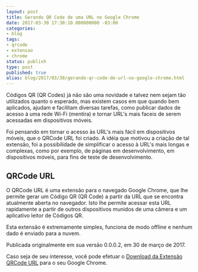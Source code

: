 ```yaml
---
layout: post
title: Gerando QR Code de uma URL no Google Chrome
date: 2017-03-30 17:30:10.000000000 -03:00
categories:
- blog
tags:
- qrcode
- extensao
- chrome
status: publish
type: post
published: true
alias: blog/2017/03/30/gerando-qr-code-de-url-no-google-chrome.html
---
```


Códigos QR (QR Codes) já não são uma novidade e talvez nem sejam tão utilizados quanto o esperado, mas existem casos em que quando bem aplicados, ajudam e facilitam diversas tarefas, como publicar dados de acesso à uma rede Wi-Fi (mentira) e tornar URL's mais faceis de serem acessadas em dispositivos móveis.

Foi pensando em tornar o acesso às URL's mais fácil em dispositivos móveis, que o QRCode URL foi criado.
A idéia que motivou a criação de tal extensão, foi a possibilidade de simplificar o acesso à URL's mais longas e complexas, como por exemplo, de páginas em desenvolvimento, em dispositivos móveis, para fins de teste de desenvolvimento.

## QRCode URL

O QRCode URL é uma extensão para o navegado Google Chrome, que lhe permite gerar um Código QR (QR Code) a partir da URL que se encontra atualmente aberta no navegador.
Isto lhe permite acessar esta URL rapidamente a partir de outros dispositivos munidos de uma câmera e um aplicativo leitor de Códigos QR.

Esta extensão é extremamente simples, funciona de modo offline e nenhum dado é enviado para a nuvem.

Publicada originalmente em sua versão 0.0.0.2, em 30 de março de 2017.

Caso seja de seu interesse, você pode efetuar o [Download da Extensão QRCode URL](https://bit.ly/3Km66qj) para o seu Google Chrome.